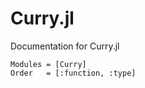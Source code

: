 # Curry.jl

Documentation for Curry.jl

```@autodocs
Modules = [Curry]
Order   = [:function, :type]
```

